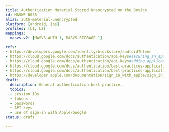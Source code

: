 ```yaml
---
title: Authentication Material Stored Unencrypted on the Device
id: MASWE-0036
alias: auth-material-unencrypted
platform: [android, ios]
profiles: [L1, L2]
mappings:
  masvs-v2: [MASVS-AUTH-1, MASVS-STORAGE-1]

refs:
- https://developers.google.com/identity/blockstore/android?hl=en
- https://cloud.google.com/docs/authentication/api-keys#securing_an_api_key
- https://cloud.google.com/docs/authentication/api-keys#adding_application_restrictions
- https://cloud.google.com/docs/authentication/best-practices-applications#semi-trusted_or_restricted_environments
- https://cloud.google.com/docs/authentication/best-practices-applications#security_considerations
- https://developer.apple.com/documentation/sign_in_with_apple/sign_in_with_apple_rest_api/authenticating_users_with_sign_in_with_apple/
draft:
  description: General authentication best practice.
  topics:
  - session IDs
  - tokens
  - passwords
  - API keys
  - use of sign-in with Apple/Google
status: draft

---
```


